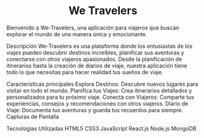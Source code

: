 <h1 align="center" id="title">We Travelers</h1>
Bienvenido a We-Travelers, una aplicación para viajeros que buscan explorar el mundo de una manera única y emocionante.

Descripción
We-Travelers es una plataforma donde los entusiastas de los viajes pueden descubrir destinos increíbles, planificar sus aventuras y conectarse con otros viajeros apasionados. Desde la planificación de itinerarios hasta la creación de diarios de viaje, nuestra aplicación tiene todo lo que necesitas para hacer realidad tus sueños de viaje.

Características principales
Explora Destinos: Descubre nuevos lugares para visitar en todo el mundo.
Planifica tus Viajes: Crea itinerarios detallados y personalizados para tu próximo viaje.
Conecta con Viajeros: Comparte tus experiencias, consejos y recomendaciones con otros viajeros.
Diario de Viaje: Documenta tus aventuras y guarda tus recuerdos para siempre.
Capturas de Pantalla


Tecnologías Utilizadas
HTML5
CSS3
JavaScript
React.js
Node.js
MongoDB
